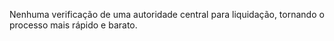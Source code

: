 Nenhuma verificação de uma autoridade central para liquidação, tornando o processo mais rápido e barato.